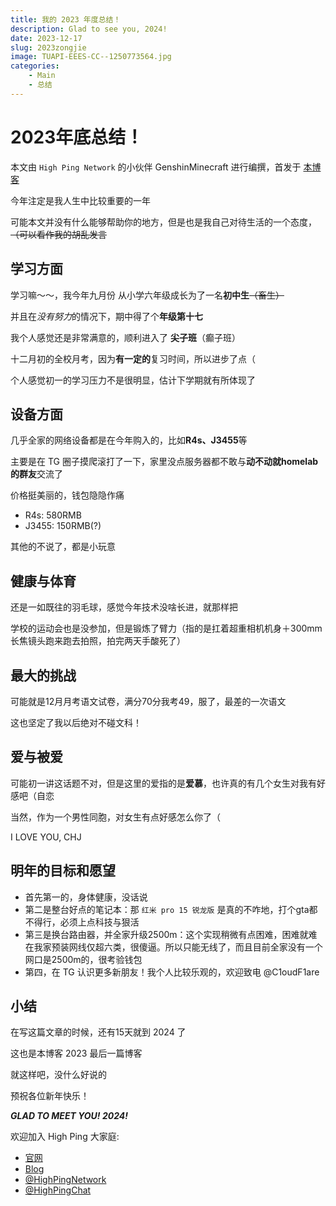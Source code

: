 ```yaml
---
title: 我的 2023 年度总结！
description: Glad to see you, 2024!
date: 2023-12-17
slug: 2023zongjie
image: TUAPI-EEES-CC--1250773564.jpg
categories:
    - Main
    - 总结
---
```


# 2023年底总结！

本文由 `High Ping Network` 的小伙伴 GenshinMinecraft 进行编撰，首发于 [本博客](https://blog.highp.ing)

今年注定是我人生中比较重要的一年

可能本文并没有什么能够帮助你的地方，但是也是我自己对待生活的一个态度，~~（可以看作我的胡乱发言~~

## 学习方面
学习嘛～～，我今年九月份 从小学六年级成长为了一名**初中生**~~（畜生）~~

并且在*没有努力*的情况下，期中得了个**年级第十七**

我个人感觉还是非常满意的，顺利进入了 **尖子班**（癫子班）

十二月初的全校月考，因为**有一定的**复习时间，所以进步了点（

个人感觉初一的学习压力不是很明显，估计下学期就有所体现了

## 设备方面
几乎全家的网络设备都是在今年购入的，比如**R4s、J3455**等

主要是在 TG 圈子摸爬滚打了一下，家里没点服务器都不敢与**动不动就homelab的群友**交流了

价格挺美丽的，钱包隐隐作痛
- R4s: 580RMB
- J3455: 150RMB(?)

其他的不说了，都是小玩意

## 健康与体育
还是一如既往的羽毛球，感觉今年技术没啥长进，就那样把

学校的运动会也是没参加，但是锻炼了臂力（指的是扛着超重相机机身＋300mm长焦镜头跑来跑去拍照，拍完两天手酸死了）

## 最大的挑战
可能就是12月月考语文试卷，满分70分我考49，服了，最差的一次语文

这也坚定了我以后绝对不碰文科！

## 爱与被爱
可能初一讲这话题不对，但是这里的爱指的是**爱慕**，也许真的有几个女生对我有好感吧（自恋

当然，作为一个男性同胞，对女生有点好感怎么你了（

I LOVE YOU, CHJ

## 明年的目标和愿望
- 首先第一的，身体健康，没话说
- 第二是整台好点的笔记本：那 `红米 pro 15 锐龙版` 是真的不咋地，打个gta都不得行，必须上点科技与狠活
- 第三是换台路由器，并全家升级2500m：这个实现稍微有点困难，困难就难在我家预装网线仅超六类，很傻逼。所以只能无线了，而且目前全家没有一个网口是2500m的，很考验钱包
- 第四，在 TG 认识更多新朋友！我个人比较乐观的，欢迎致电 @C1oudF1are

## 小结
在写这篇文章的时候，还有15天就到 2024 了

这也是本博客 2023 最后一篇博客

就这样吧，没什么好说的

预祝各位新年快乐！

***GLAD TO MEET YOU! 2024!***

欢迎加入 High Ping 大家庭:
- [官网](https://highp.ing)
- [Blog](https://blog.highp.ing)
- [@HighPingNetwork](https://t.me/HighPingNetwork)
- [@HighPingChat](https://t.me/highpingchat)